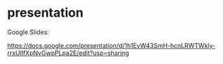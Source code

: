 # presentation

Google Slides:

https://docs.google.com/presentation/d/1h1EvW43SmH-hcnLRWTWkly-rrxUlIfXpNvGwpPLpa2E/edit?usp=sharing
